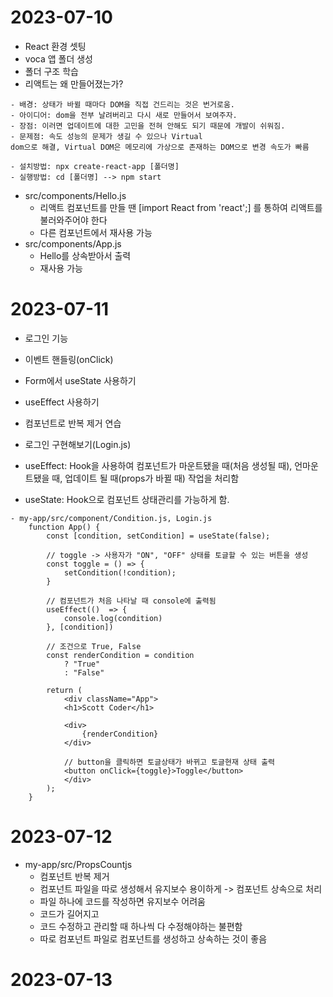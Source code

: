 # 2023-07-10

- React 환경 셋팅
- voca 앱 폴더 생성
- 폴더 구조 학습
- 리액트는 왜 만들어졌는가?

```
- 배경: 상태가 바뀔 때마다 DOM을 직접 건드리는 것은 번거로움.
- 아이디어: dom을 전부 날려버리고 다시 새로 만들어서 보여주자.
- 장점: 이러면 업데이트에 대한 고민을 전혀 안해도 되기 때문에 개발이 쉬워짐.
- 문제점: 속도 성능의 문제가 생길 수 있으나 Virtual
dom으로 해결, Virtual DOM은 메모리에 가상으로 존재하는 DOM으로 변경 속도가 빠름

- 설치방법: npx create-react-app [폴더명]
- 실행방법: cd [폴더명] --> npm start
```

- src/components/Hello.js
  - 리액트 컴포넌트를 만들 땐 [import React from 'react';] 를 통하여 리액트를 불러와주어야 한다
  - 다른 컴포넌트에서 재사용 가능
- src/components/App.js
  - Hello를 상속받아서 출력
  - 재사용 가능

# 2023-07-11

- 로그인 기능
- 이벤트 핸들링(onClick)
- Form에서 useState 사용하기
- useEffect 사용하기
- 컴포넌트로 반복 제거 연습
- 로그인 구현해보기(Login.js)

- useEffect: Hook을 사용하여 컴포넌트가 마운트됐을 때(처음 생성될 때), 언마운트됐을 때, 업데이트 될 때(props가 바뀔 때) 작업을 처리함

- useState: Hook으로 컴포넌트 상태관리를 가능하게 함.

```
- my-app/src/component/Condition.js, Login.js
    function App() {
        const [condition, setCondition] = useState(false);

        // toggle -> 사용자가 "ON", "OFF" 상태를 토글할 수 있는 버튼을 생성
        const toggle = () => {
            setCondition(!condition);
        }

        // 컴포넌트가 처음 나타날 때 console에 출력됨
        useEffect(()  => {
            console.log(condition)
        }, [condition])

        // 조건으로 True, False
        const renderCondition = condition
            ? "True"
            : "False"

        return (
            <div className="App">
            <h1>Scott Coder</h1>

            <div>
                {renderCondition}
            </div>

            // button을 클릭하면 토글상태가 바뀌고 토글현재 상태 출력
            <button onClick={toggle}>Toggle</button>
            </div>
        );
    }
```

# 2023-07-12

- my-app/src/PropsCountjs
  - 컴포넌트 반복 제거
  - 컴포넌트 파일을 따로 생성해서 유지보수 용이하게 -> 컴포넌트 상속으로 처리
  - 파일 하나에 코드를 작성하면 유지보수 어려움
  - 코드가 길어지고
  - 코드 수정하고 관리할 때 하나씩 다 수정해야하는 불편함
  - 따로 컴포넌트 파일로 컴포넌트를 생성하고 상속하는 것이 좋음

# 2023-07-13
